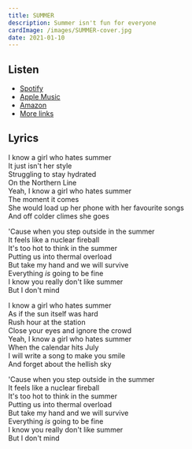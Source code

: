 ```yaml
---
title: SUMMER
description: Summer isn't fun for everyone
cardImage: /images/SUMMER-cover.jpg
date: 2021-01-10
---
```


## Listen

* [Spotify](https://open.spotify.com/album/1vUh2BIvq2Ha0tNbGd08Dc)
* [Apple Music](https://music.apple.com/us/album/summer/1548831893?uo=4)
* [Amazon](http://www.amazon.com/gp/product/B08T1LKN49)
* [More links](https://distrokid.com/hyperfollow/filipwieland/summer)

## Lyrics

I know a girl who hates summer\
It just isn't her style\
Struggling to stay hydrated\
On the Northern Line\
Yeah, I know a girl who hates summer\
The moment it comes\
She would load up her phone with her favourite songs\
And off colder climes she goes

'Cause when you step outside in the summer\
It feels like a nuclear fireball\
It's too hot to think in the summer\
Putting us into thermal overload\
But take my hand and we will survive\
Everything *is* going to be fine\
I know you really don't like summer\
But I don't mind

I know a girl who hates summer\
As if the sun itself was hard\
Rush hour at the station\
Close your eyes and ignore the crowd\
Yeah, I know a girl who hates summer\
When the calendar hits July\
I will write a song to make you smile\
And forget about the hellish sky

'Cause when you step outside in the summer\
It feels like a nuclear fireball\
It's too hot to think in the summer\
Putting us into thermal overload\
But take my hand and we will survive\
Everything *is* going to be fine\
I know you really don't like summer\
But I don't mind